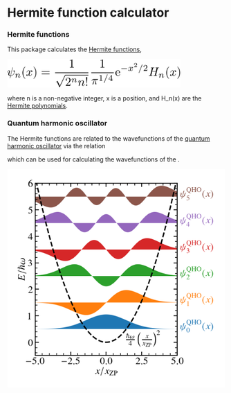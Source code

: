 # Hermite function calculator

### Hermite functions
This package calculates the [Hermite functions](https://en.wikipedia.org/wiki/Hermite_polynomials#Hermite_functions), 

<img src="https://github.com/Rob217/Hermite-functions/blob/master/equations/Hermite_functions.png" width="400" />
<!---
\psi_n(x) = \frac{1}{\sqrt{2^n n!}} \frac{1}{\pi^{1/4}} \text{e}^{-x^2/2} H_n(x)
-->

where n is a non-negative integer, x is a position, and H_n(x) are the [Hermite polynomials](https://en.wikipedia.org/wiki/Hermite_polynomials).

### Quantum harmonic oscillator
The Hermite functions are related to the wavefunctions of the [quantum harmonic oscillator](https://en.wikipedia.org/wiki/Quantum_harmonic_oscillator) via the relation


which can be used for calculating the wavefunctions of the .


![alt text](https://github.com/Rob217/Hermite-functions/blob/master/examples/QHO_states.png "Quantum harmonic oscillator wavefunctions")
